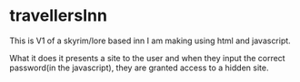 # travellersInn

This is V1 of a skyrim/lore based inn I am making using html and javascript.

What it does it presents a site to the user and when they input the correct password(in the javascript), they are granted access
to a hidden site.
